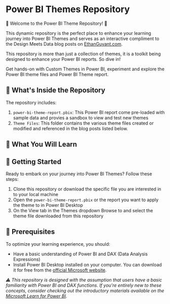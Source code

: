 # Power BI Themes Repository

🎉 Welcome to the Power BI Theme Repository! 🎉

This dynamic repository is the perfect place to enhance your learning journey into Power BI Themes and serves as an interactive compliment to the Design Meets Data blog posts on [EthanGuyant.com](https://ethanguyant.com).

This repository is more than just a collection of themes, it is a toolkit being designed to enhance your Power BI reports. So dive in!

Get hands-on with Custom Themes in Power BI, experiment and explore the Power BI theme files and Power BI Theme report.

## 📂 What's Inside the Repository

The repository includes:
1) `power-bi-theme-report.pbix`: This Power BI report come pre-loaded with sample data and provies a sandbox to view and test new themes
2) `Theme Files`: This folder contains the various theme files created or modified and referenced in the blog posts listed below.

## 🎯 What You Will Learn

## 🚀 Getting Started

Ready to embark on your journey into Power BI Themes? Follow these steps:

1) Clone this repository or download the specific file you are interested in to your local machine
2) Open the `power-bi-theme-report.pbix` or the report you want to apply the theme to in Power BI Desktop
3) On the View tab in the Themes dropdown Browse to and select the theme file downloaded from this repository

## 🔑 Prerequisites

To optimize your learning experience, you should:

* Have a basic understanding of Power BI and DAX (Data Analysis Expressions)
* Install Power BI Desktop installed on your computer. You can download it for free from the [official Microsoft website](https://powerbi.microsoft.com/en-us/desktop/).


*⚠️ This repository is designed with the assumption that users have a basic familiarity with Power BI and DAX functions. If you're entirely new to these concepts, consider checking out the introductory materials available on the [Microsoft Learn for Power BI](https://learn.microsoft.com/en-us/training/powerplatform/power-bi?WT.mc_id=powerbi_landingpage-docs-link).*
